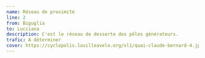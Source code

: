 ```yaml
---
name: Réseau de proximité
line: 2
from: Biguglia
to: Lucciana
description: C'est le réseau de desserte des pôles générateurs.
trafic: A déterminer
cover: https://cyclopolis.lavilleavelo.org/vl1/quai-claude-bernard-4.jpg
---
```

